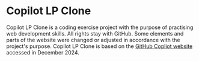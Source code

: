# Copilot LP Clone

Copilot LP Clone is a coding exercise project with the purpose of practising web development skills. All rights stay with GitHub. Some elements and parts of the website were changed or adjusted in accordance with the project's purpose. Copilot LP Clone is based on the [GitHub Copliot website](https://github.com/features/copilot) accessed in December 2024.
